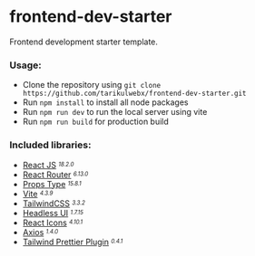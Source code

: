 # frontend-dev-starter

Frontend development starter template.

### Usage:

-   Clone the repository using `git clone https://github.com/tarikulwebx/frontend-dev-starter.git`
-   Run `npm install` to install all node packages
-   Run `npm run dev` to run the local server using vite
-   Run `npm run build` for production build

### Included libraries:

-   [React JS](https://react.dev/) <sup><sub>_18.2.0_</sub></sup>
-   [React Router](https://reactrouter.com/en/main) <sup><sub>_6.13.0_</sub></sup>
-   [Props Type](https://www.npmjs.com/package/prop-types) <sup><sub>_15.8.1_</sub></sup>
-   [Vite](https://vitejs.dev/guide/) <sup><sub>_4.3.9_</sub></sup>
-   [TailwindCSS](https://tailwindcss.com/) <sup><sub>_3.3.2_</sub></sup>
-   [Headless UI](https://headlessui.com/react/menu#installation) <sup><sub>_1.7.15_</sub></sup>
-   [React Icons](https://react-icons.github.io/react-icons) <sup><sub>_4.10.1_</sub></sup>
-   [Axios](https://axios-http.com/docs/intro) <sup><sub>_1.4.0_</sub></sup>
-   [Tailwind Prettier Plugin](https://github.com/tailwindlabs/prettier-plugin-tailwindcss) <sup><sub>_0.4.1_</sub></sup>

